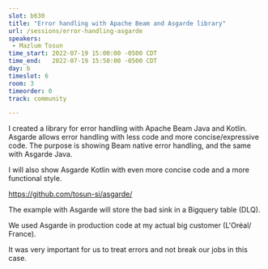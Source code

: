 ```yaml
---
slot: b630
title: "Error handling with Apache Beam and Asgarde library"
url: /sessions/error-handling-asgarde
speakers:
 - Mazlum Tosun
time_start: 2022-07-19 15:00:00 -0500 CDT
time_end:   2022-07-19 15:50:00 -0500 CDT
day: b
timeslot: 6
room: 3
timeorder: 0
track: community

---
```


I created a library for error handling with Apache Beam Java and Kotlin. Asgarde allows error handling with less code and more concise/expressive code. The purpose is showing Beam native error handling, and the same with Asgarde Java.

I will also show Asgarde Kotlin with even more concise code and a more functional style.

https://github.com/tosun-si/asgarde/

The example with Asgarde will store the bad sink in a Bigquery table (DLQ).

We used Asgarde in production code at my actual big customer  (L'Oréal/ France).

It was very important for us to treat errors and not break our jobs in this case.
